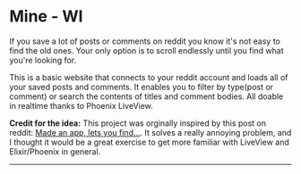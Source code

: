 # Mine - WI

If you save a lot of posts or comments on reddit you know it's not easy to find the old ones.  Your only option is to scroll endlessly until you find what you're looking for.

This is a basic website that connects to your reddit account and loads all of your saved posts and comments.  It enables you to filter by type(post or comment) or search the contents of titles and comment bodies. All doable in realtime thanks to Phoenix LiveView. 

**Credit for the idea:**
This project was orginally inspired by this post on reddit: [Made an app, lets you find...](https://www.reddit.com/r/reactjs/comments/cs0qdx/made_an_app_lets_you_find_all_your_reddit_saves/).
It solves a really annoying problem, and I thought it would be a great exercise to get more familiar with LiveView and Elixir/Phoenix in general.

---

